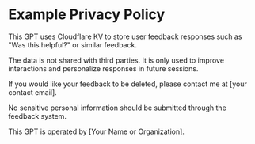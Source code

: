 # Example Privacy Policy

This GPT uses Cloudflare KV to store user feedback responses such as "Was this helpful?" or similar feedback.

The data is not shared with third parties. It is only used to improve interactions and personalize responses in future sessions.

If you would like your feedback to be deleted, please contact me at [your contact email].

No sensitive personal information should be submitted through the feedback system.

This GPT is operated by [Your Name or Organization].

